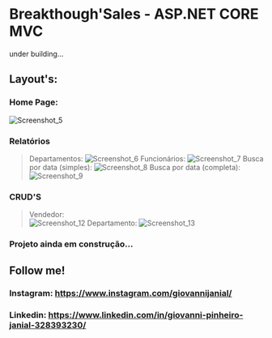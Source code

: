 # **Breakthough'Sales - ASP.NET CORE MVC**
under building...
## Layout's:
### Home Page:
![Screenshot_5](https://user-images.githubusercontent.com/101146139/161450323-ce5fb49c-9014-4ad6-bf2d-ba14b7124a0c.png)
### Relatórios
> Departamentos:
![Screenshot_6](https://user-images.githubusercontent.com/101146139/161450430-bd1d5ad3-715d-4e79-b3d0-81cfa6a19530.png)
> Funcionários:
![Screenshot_7](https://user-images.githubusercontent.com/101146139/161450451-b84012b4-36e7-4bb9-bf12-d5f4ebb8856f.png)
> Busca por data (simples):
![Screenshot_8](https://user-images.githubusercontent.com/101146139/161450474-1fbda6cb-0c82-49b1-a3bc-37d04648e0e7.png)
> Busca por data (completa):
![Screenshot_9](https://user-images.githubusercontent.com/101146139/161450492-ca3d1b8e-eedf-48bb-bd4e-d035371bfd8e.png)
### CRUD'S
> Vendedor:                                                  
![Screenshot_12](https://user-images.githubusercontent.com/101146139/161450613-ba6eeb67-376e-43e4-b4de-8164a5d725a1.png)
> Departamento:
![Screenshot_13](https://user-images.githubusercontent.com/101146139/161450664-cc76d8c8-4d0f-41ab-aa61-4a22287bbd3f.png)

### Projeto ainda em construção...





## Follow me!
### Instagram: https://www.instagram.com/giovannijanial/
### Linkedin: https://www.linkedin.com/in/giovanni-pinheiro-janial-328393230/
